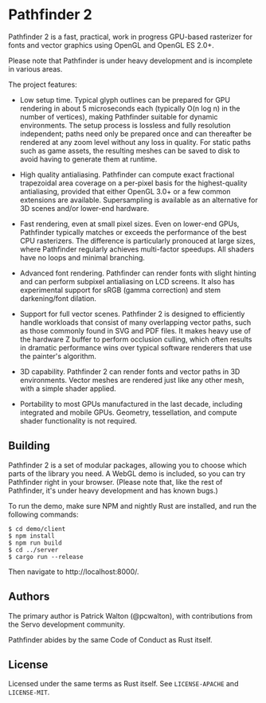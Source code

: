 # Pathfinder 2

Pathfinder 2 is a fast, practical, work in progress GPU-based rasterizer for fonts and vector
graphics using OpenGL and OpenGL ES 2.0+.

Please note that Pathfinder is under heavy development and is incomplete in various areas.

The project features:

* Low setup time. Typical glyph outlines can be prepared for GPU rendering in about 5 microseconds
  each (typically O(n log n) in the number of vertices), making Pathfinder suitable for dynamic
  environments. The setup process is lossless and fully resolution independent; paths need only be
  prepared once and can thereafter be rendered at any zoom level without any loss in quality. For
  static paths such as game assets, the resulting meshes can be saved to disk to avoid having to
  generate them at runtime.

* High quality antialiasing. Pathfinder can compute exact fractional trapezoidal area coverage on a
  per-pixel basis for the highest-quality antialiasing, provided that either OpenGL 3.0+ or a few
  common extensions are available. Supersampling is available as an alternative for 3D scenes
  and/or lower-end hardware.

* Fast rendering, even at small pixel sizes. Even on lower-end GPUs, Pathfinder typically matches
  or exceeds the performance of the best CPU rasterizers. The difference is particularly pronouced
  at large sizes, where Pathfinder regularly achieves multi-factor speedups. All shaders have no
  loops and minimal branching.

* Advanced font rendering. Pathfinder can render fonts with slight hinting and can perform subpixel
  antialiasing on LCD screens. It also has experimental support for sRGB (gamma correction) and
  stem darkening/font dilation.

* Support for full vector scenes. Pathfinder 2 is designed to efficiently handle workloads that
  consist of many overlapping vector paths, such as those commonly found in SVG and PDF files. It
  makes heavy use of the hardware Z buffer to perform occlusion culling, which often results in
  dramatic performance wins over typical software renderers that use the painter's algorithm.

* 3D capability. Pathfinder 2 can render fonts and vector paths in 3D environments. Vector meshes
  are rendered just like any other mesh, with a simple shader applied.

* Portability to most GPUs manufactured in the last decade, including integrated and mobile GPUs.
  Geometry, tessellation, and compute shader functionality is not required.

## Building

Pathfinder 2 is a set of modular packages, allowing you to choose which parts of the library you
need. A WebGL demo is included, so you can try Pathfinder right in your browser. (Please note that,
like the rest of Pathfinder, it's under heavy development and has known bugs.)

To run the demo, make sure NPM and nightly Rust are installed, and run the following commands:

    $ cd demo/client
    $ npm install
    $ npm run build
    $ cd ../server
    $ cargo run --release

Then navigate to http://localhost:8000/.

## Authors

The primary author is Patrick Walton (@pcwalton), with contributions from the Servo development
community.

Pathfinder abides by the same Code of Conduct as Rust itself.

## License

Licensed under the same terms as Rust itself. See `LICENSE-APACHE` and `LICENSE-MIT`.
